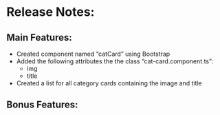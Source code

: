 # Release Notes:

## Main Features:

- Created component named “catCard” using Bootstrap
- Added the following attributes the the class “cat-card.component.ts”:
  - img
  - title
- Created a list for all category cards containing the image and title

## Bonus Features:
